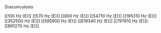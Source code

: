 Dracunculosis

[[100 Hz (E)]]
[[570 Hz (E)]]
[[800 Hz (E)]]
[[54710 Hz (E)]]
[[195310 Hz (E)]]
[[352500 Hz (E)]]
[[595900 Hz (E)]]
[[619340 Hz (E)]]
[[797610 Hz (E)]]
[[891270 Hz (E)]]